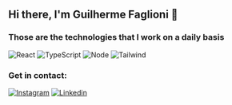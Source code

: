 ## Hi there, I'm Guilherme Faglioni 🤖

### Those are the technologies that I work on a daily basis
![React](https://img.shields.io/badge/React-20232A?style=for-the-badge&logo=react&logoColor=61DAFB) ![TypeScript](https://img.shields.io/badge/TypeScript-007ACC?style=for-the-badge&logo=typescript&logoColor=white) ![Node](https://img.shields.io/badge/node.js-339933?style=for-the-badge&logo=Node.js&logoColor=white) ![Tailwind](https://img.shields.io/badge/Tailwind_CSS-38B2AC?style=for-the-badge&logo=tailwind-css&logoColor=white)

### Get in contact:
<a href="https://www.instagram.com/guilhermefaglioni?igsh=ajVpejdjanlhc21o&utm_source=qr">![Instagram](https://img.shields.io/badge/Instagram-E4405F?style=for-the-badge&logo=instagram&logoColor=white)</a>
<a href="https://www.linkedin.com/in/guilhermefaglioni/">![Linkedin](https://img.shields.io/badge/LinkedIn-0077B5?style=for-the-badge&logo=linkedin&logoColor=white)</a>

